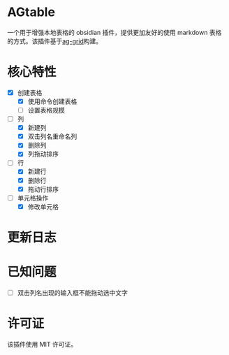 # AGtable

一个用于增强本地表格的 obsidian 插件，提供更加友好的使用 markdown 表格的方式。该插件基于[ag-grid](https://github.com/ag-grid/ag-grid)构建。

# 核心特性

- [x] 创建表格
  - [x] 使用命令创建表格
  - [ ] 设置表格规模
- [ ] 列
  - [x] 新建列
  - [x] 双击列名重命名列
  - [x] 删除列
  - [x] 列拖动排序
- [ ] 行
  - [x] 新建行
  - [x] 删除行
  - [x] 拖动行排序
- [ ] 单元格操作
  - [x] 修改单元格

# 更新日志

# 已知问题

- [ ] 双击列名出现的输入框不能拖动选中文字


# 许可证

该插件使用 MIT 许可证。
